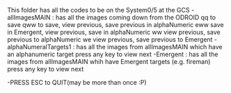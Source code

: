 This folder has all the codes to be on the System0/5 at the GCS
-allImagesMAIN : has all the images coming down from the ODROID
		qq to save
		qww to save, view previous, save previous in alphaNumeric
		eww save in Emergent, view previous, save in alphaNumeric
		ww view previous, save previous to alphaNumeric
		we view previous, save previous to Emergent
-alphaNumeralTargets1 : has all the images from allImagesMAIN which have an alphanumeric target
			press any key to view next
-Emergent : has all the images from allImagesMAIN whih have Emergent targets (e.g. fireman)
		press any key to view next

-PRESS ESC to QUIT(may be more than once :P)

